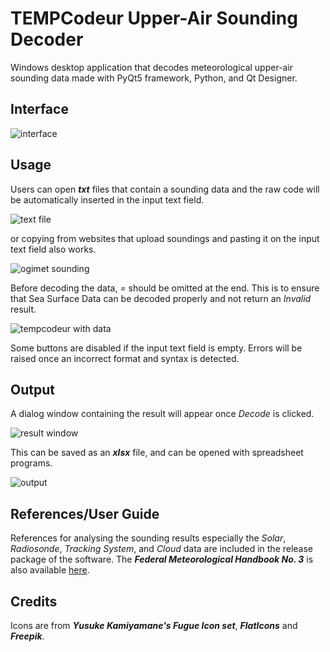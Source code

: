 # TEMPCodeur Upper-Air Sounding Decoder

Windows desktop application that decodes meteorological upper-air sounding data made with PyQt5 framework, Python, and Qt Designer.

## Interface

![interface](https://user-images.githubusercontent.com/64736073/134896933-5c003f89-4de0-43e0-8ad0-86a78f73e8b9.PNG)

## Usage

Users can open **_txt_** files that contain a sounding data and the raw code will be automatically inserted in the input text field.

![text file](https://user-images.githubusercontent.com/64736073/134905719-d7852422-68e4-4de3-add6-29213f21cfdc.PNG)

or copying from websites that upload soundings and pasting it on the input text field also works.

![ogimet sounding](https://user-images.githubusercontent.com/64736073/134905999-5085073d-21a7-470f-ad6d-0577330dcc61.PNG)

Before decoding the data, _=_ should be omitted at the end. This is to ensure that Sea Surface Data can be decoded properly and not return an _Invalid_ result.

![tempcodeur with data](https://user-images.githubusercontent.com/64736073/134912641-cace1f20-b4bd-4dd2-8042-4989425acd9d.PNG)

Some buttons are disabled if the input text field is empty. Errors will be raised once an incorrect format and syntax is detected.

## Output

A dialog window containing the result will appear once _Decode_ is clicked. 

![result window](https://user-images.githubusercontent.com/64736073/134913198-5560d038-d6a5-4ed8-8fb3-5d8c7a8cec6a.PNG)

This can be saved as an **_xlsx_** file, and can be opened with spreadsheet programs.

![output](https://user-images.githubusercontent.com/64736073/134913378-41661bc5-d338-468f-91e6-e27e99d15610.PNG)

## References/User Guide

References for analysing the sounding results especially the _Solar_, _Radiosonde_, _Tracking System_, and _Cloud_ data are included in the release package of the software. The **_Federal Meteorological Handbook No. 3_** is also available [here](https://www.icams-portal.gov/publications/fmh/FMH3/00-entire-FMH3.pdf).

## Credits

Icons are from **_Yusuke Kamiyamane's Fugue Icon set_**, **_FlatIcons_** and **_Freepik_**.
